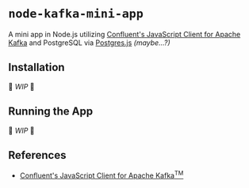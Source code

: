 # `node-kafka-mini-app`

A mini app in Node.js utilizing [Confluent's JavaScript Client for Apache Kafka](https://github.com/confluentinc/confluent-kafka-javascript) and PostgreSQL via [Postgres.js](https://github.com/porsager/postgres) _(maybe...?)_

## Installation

🚧 _WIP_ 🚧

## Running the App

🚧 _WIP_ 🚧

## References

- [Confluent's JavaScript Client for Apache Kafka<sup>TM</sup>](https://github.com/confluentinc/confluent-kafka-javascript)
